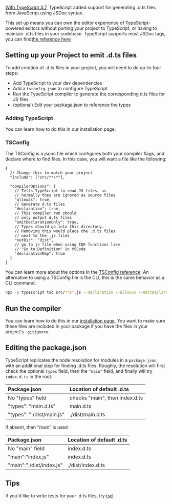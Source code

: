 
[With TypeScript 3.7](/release-notes/TypeScript[3.7]#--declaration-and---allowjs),
TypeScript added support for generating .d.ts files from JavaScript using JSDoc syntax.

This set up means you can own the editor experience of TypeScript-powered editors without porting your project to TypeScript, or having to maintain .d.ts files in your codebase.
TypeScript supports most JSDoc tags, you can find<a href="/javascript/Type Checking JavaScript Files" >the reference here</a>

## Setting up your Project to emit .d.ts files

To add creation of .d.ts files in your project, you will need to do up-to four steps:

- Add TypeScript to your dev dependencies
- Add a `tsconfig.json` to configure TypeScript
- Run the TypeScript compiler to generate the corresponding d.ts files for JS files
- (optional) Edit your package.json to reference the types

### Adding TypeScript

You can learn how to do this in our installation page.

### TSConfig

The TSConfig is a jsonc file which configures both your compiler flags, and declare where to find files.
In this case, you will want a file like the following:

```jsonc tsconfig
{
  // Change this to match your project
  "include": ["src/**/*"],

  "compilerOptions": {
    // Tells TypeScript to read JS files, as
    // normally they are ignored as source files
    "allowJs": true,
    // Generate d.ts files
    "declaration": true,
    // This compiler run should
    // only output d.ts files
    "emitDeclarationOnly": true,
    // Types should go into this directory.
    // Removing this would place the .d.ts files
    // next to the .js files
    "outDir": "dist",
    // go to js file when using IDE functions like
    // "Go to Definition" in VSCode
    "declarationMap": true
  }
}
```

You can learn more about the options in the  [TSConfig reference](/project-config/tsconfig#tsconfig-reference).
An alternative to using a TSConfig file is the CLI, this is the same behavior as a CLI command.

```sh
npx -p typescript tsc src/**/*.js --declaration --allowJs --emitDeclarationOnly --outDir types
```

## Run the compiler

You can learn how to do this in our [installation page](https://www.typescriptlang.org/download).
You want to make sure these files are included in your package if you have the files in your project's `.gitignore`.

## Editing the package.json

TypeScript replicates the node resolution for modules in a `package.json`, with an additional step for finding .d.ts files.
Roughly, the resolution will first check the optional `types` field, then the `"main"` field, and finally will try `index.d.ts` in the root.

| Package.json              | Location of default .d.ts      |
| :------------------------ | :----------------------------- |
| No "types" field          | checks "main", then index.d.ts |
| "types": "main.d.ts"      | main.d.ts                      |
| "types": "./dist/main.js" | ./dist/main.d.ts               |

If absent, then "main" is used

| Package.json             | Location of default .d.ts |
| :----------------------- | :------------------------ |
| No "main" field          | index.d.ts                |
| "main":"index.js"        | index.d.ts                |
| "main":"./dist/index.js" | ./dist/index.d.ts         |

## Tips

If you'd like to write tests for your .d.ts files, try [tsd](https://github.com/SamVerschueren/tsd).

